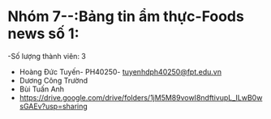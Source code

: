 # Nhóm 7--:Bảng tin ẩm thực-Foods news số 1:

-Số lượng thành viên: 3
- Hoàng Đức Tuyến- PH40250- tuyenhdph40250@fpt.edu.vn
- Dương Công Trườnd 
- Bùi Tuấn Anh
- https://drive.google.com/drive/folders/1jM5M89vowI8ndftivupL_ILwB0wsGAEv?usp=sharing
